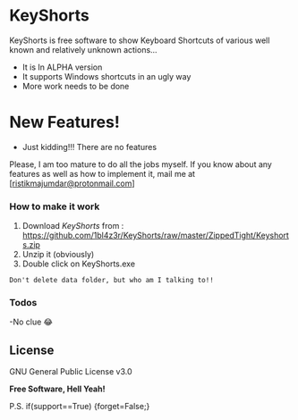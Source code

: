 # KeyShorts


KeyShorts is free software to show Keyboard Shortcuts of various well known and relatively unknown actions...

  - It is In ALPHA version
  - It supports Windows shortcuts in an ugly way
  - More work needs to be done

# New Features!

  - Just kidding!!! There are no features

Please, I am too mature to do all the jobs myself. If you know about any features as well as how to implement it, mail me at [ristikmajumdar@protonmail.com]

### How to make it work

1. Download *KeyShorts* from : https://github.com/1bl4z3r/KeyShorts/raw/master/ZippedTight/Keyshorts.zip
2. Unzip it (obviously)
3. Double click on KeyShorts.exe

`Don't delete data folder, but who am I talking to!!`

### Todos

 -No clue 😂

License
----

GNU General Public License v3.0


**Free Software, Hell Yeah!**

P.S. if(support==True)
{forget=False;}
